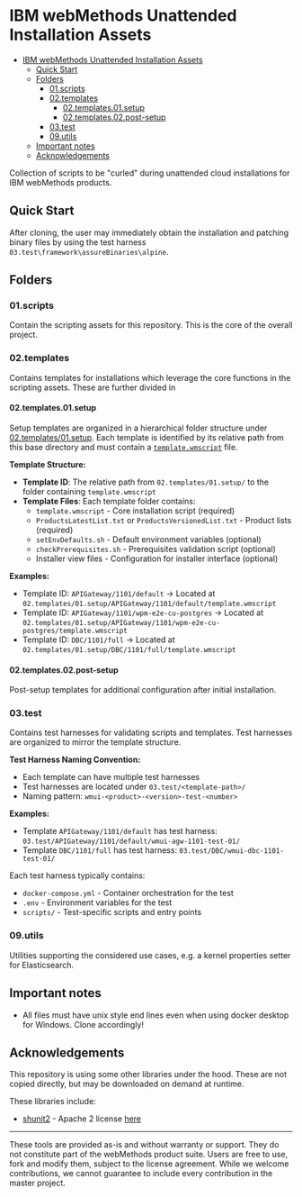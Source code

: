 # IBM webMethods Unattended Installation Assets

- [IBM webMethods Unattended Installation Assets](#ibm-webmethods-unattended-installation-assets)
  - [Quick Start](#quick-start)
  - [Folders](#folders)
    - [01.scripts](#01scripts)
    - [02.templates](#02templates)
      - [02.templates.01.setup](#02templates01setup)
      - [02.templates.02.post-setup](#02templates02post-setup)
    - [03.test](#03test)
    - [09.utils](#09utils)
  - [Important notes](#important-notes)
  - [Acknowledgements](#acknowledgements)

Collection of scripts to be "curled" during unattended cloud installations for IBM webMethods products.

## Quick Start

After cloning, the user may immediately obtain the installation and patching binary files by using the test harness `03.test\framework\assureBinaries\alpine`.

## Folders

### 01.scripts

Contain the scripting assets for this repository. This is the core of the overall project.

### 02.templates

Contains templates for installations which leverage the core functions in the scripting assets. These are further divided in

#### 02.templates.01.setup

Setup templates are organized in a hierarchical folder structure under [02.templates/01.setup](02.templates/01.setup). Each template is identified by its relative path from this base directory and must contain a [`template.wmscript`](02.templates/01.setup/APIGateway/1101/wpm-e2e-cu-postgres/template.wmscript) file.

**Template Structure:**
- **Template ID**: The relative path from `02.templates/01.setup/` to the folder containing `template.wmscript`
- **Template Files**: Each template folder contains:
  - `template.wmscript` - Core installation script (required)
  - `ProductsLatestList.txt` or `ProductsVersionedList.txt` - Product lists (required)
  - `setEnvDefaults.sh` - Default environment variables (optional)
  - `checkPrerequisites.sh` - Prerequisites validation script (optional)
  - Installer view files - Configuration for installer interface (optional)

**Examples:**
- Template ID: `APIGateway/1101/default` → Located at `02.templates/01.setup/APIGateway/1101/default/template.wmscript`
- Template ID: `APIGateway/1101/wpm-e2e-cu-postgres` → Located at `02.templates/01.setup/APIGateway/1101/wpm-e2e-cu-postgres/template.wmscript`
- Template ID: `DBC/1101/full` → Located at `02.templates/01.setup/DBC/1101/full/template.wmscript`

#### 02.templates.02.post-setup

Post-setup templates for additional configuration after initial installation.

### 03.test

Contains test harnesses for validating scripts and templates. Test harnesses are organized to mirror the template structure.

**Test Harness Naming Convention:**
- Each template can have multiple test harnesses
- Test harnesses are located under `03.test/<template-path>/`
- Naming pattern: `wmui-<product>-<version>-test-<number>`

**Examples:**
- Template `APIGateway/1101/default` has test harness: `03.test/APIGateway/1101/default/wmui-agw-1101-test-01/`
- Template `DBC/1101/full` has test harness: `03.test/DBC/wmui-dbc-1101-test-01/`

Each test harness typically contains:
- `docker-compose.yml` - Container orchestration for the test
- `.env` - Environment variables for the test
- `scripts/` - Test-specific scripts and entry points

### 09.utils

Utilities supporting the considered use cases, e.g. a kernel properties setter for Elasticsearch.

## Important notes

- All files must have unix style end lines even when using docker desktop for Windows. Clone accordingly!

## Acknowledgements

This repository is using some other libraries under the hood. These are not copied directly, but may be downloaded on demand at runtime.

These libraries include:

- [shunit2](https://github.com/kward/shunit2) - Apache 2 license [here](https://github.com/kward/shunit2/blob/master/LICENSE)

------------------------------

These tools are provided as-is and without warranty or support. They do not constitute part of the webMethods product suite. Users are free to use, fork and modify them, subject to the license agreement. While we welcome contributions, we cannot guarantee to include every contribution in the master project.

